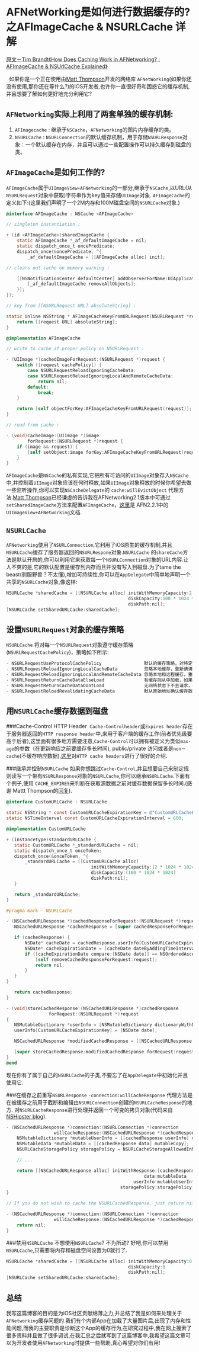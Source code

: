
AFNetWorking是如何进行数据缓存的?之AFImageCache & NSURLCache 详解
===
[原文－Tim Brandt《How Does Caching Work in AFNetworking? : AFImageCache & NSUrlCache Explained》](http://blog.originate.com/blog/2014/02/20/afimagecache-vs-nsurlcache/)
   
   如果你是一个正在使用由[Matt Thompson](https://github.com/mattt)开发的网络库 `AFNetWorking`(如果你还没有使用,那你还在等什么?)的iOS开发者,也许你一直很好奇和困惑它的缓存机制,并且想要了解如何更好地充分利用它?
   
`AFNetworking`实际上利用了两套单独的缓存机制:
---

1. `AFImagecache` : 继承于`NSCache`，`AFNetworking`的图片内存缓存的类。
2. `NSURLCache`   : `NSURLConnection`的默认缓存机制，用于存储`NSURLResponse`对象：一个默认缓存在内存，并且可以通过一些配置操作可以持久缓存到磁盘的类。

`AFImageCache`是如何工作的?
---

`AFImageCache`属于`UIImageView+AFNetworking`的一部分,继承于`NSCache`,以URL(从`NSURLRequest`对象中获取)字符串作为key值来存储`UIImage`对象.
`AFImageCache`的定义如下:(这里我们声明了一个2M内存和100M磁盘空间的`NSURLCache`对象.)

```objective-c
@interface AFImageCache : NSCache <AFImageCache>

// singleton instantiation :

+ (id <AFImageCache>)sharedImageCache {
    static AFImageCache *_af_defaultImageCache = nil;
    static dispatch_once_t oncePredicate;
    dispatch_once(&oncePredicate, ^{
        _af_defaultImageCache = [[AFImageCache alloc] init];

// clears out cache on memory warning :

    [[NSNotificationCenter defaultCenter] addObserverForName:UIApplicationDidReceiveMemoryWarningNotification object:nil queue:[NSOperationQueue mainQueue] usingBlock:^(NSNotification * __unused notification) {
        [_af_defaultImageCache removeAllObjects];
    }];
});

// key from [[NSURLRequest URL] absoluteString] :

static inline NSString * AFImageCacheKeyFromURLRequest(NSURLRequest *request) {
    return [[request URL] absoluteString];
}

@implementation AFImageCache

// write to cache if proper policy on NSURLRequest :

- (UIImage *)cachedImageForRequest:(NSURLRequest *)request {
    switch ([request cachePolicy]) {
        case NSURLRequestReloadIgnoringCacheData:
        case NSURLRequestReloadIgnoringLocalAndRemoteCacheData:
            return nil;
        default:
            break;
    }

    return [self objectForKey:AFImageCacheKeyFromURLRequest(request)];
}

// read from cache :

- (void)cacheImage:(UIImage *)image
        forRequest:(NSURLRequest *)request {
    if (image && request) {
        [self setObject:image forKey:AFImageCacheKeyFromURLRequest(request)];
    }
}
```
`AFImageCache`是`NSCache`的私有实现,它把所有可访问的`UIImage`对象存入`NSCache`中,并控制着`UIImage`对象应该在何时释放,如果`UIImage`对象释放的时候你希望去做一些监听操作,你可以实现`NSCacheDelegate`的 `cache:willEvictObject` 代理方法.[Matt Thompson](https://github.com/mattt)已经谦虚的告诉我在AFNetworking2.1版本中可通过`setSharedImageCache`方法来配置`AFImageCache`，[这里](http://cocoadocs.org/docsets/AFNetworking/2.2.1/Categories/UIImageView+AFNetworking.html#//api/name/setSharedImageCache)是 AFN2.2.1中的`UIImageView+AFNetworking`文档.

`NSURLCache`
---
`AFNetworking`使用了`NSURLConnection`,它利用了iOS原生的缓存机制,并且`NSURLCache`缓存了服务器返回的`NSURLRespone`对象.`NSURLCache` 的`shareCache`方法是默认开启的,你可以利用它来获取每一个`NSURLConnection`对象的URL内容.让人不爽的是,它的默认配置是缓存到内存而且并没有写入到磁盘.为了tame the beast(驯服野兽？不太懂),增加可持续性,你可以在`AppDelegate`中简单地声明一个共享的`NSURLCache`对象,像这样:
```objective-c
NSURLCache *sharedCache = [[NSURLCache alloc] initWithMemoryCapacity:2 * 1024 * 1024
                                              diskCapacity:100 * 1024 * 1024
                                              diskPath:nil];
[NSURLCache setSharedURLCache:sharedCache];
```

设置`NSURLRequest`对象的缓存策略
---
 `NSURLCache` 将对每一个`NSURLRequest`对象遵守缓存策略(`NSURLRequestCachePolicy`)，策略如下所示:

```objective-c
- NSURLRequestUseProtocolCachePolicy                默认的缓存策略，对特定的URL请求使用网络协议中实现的缓存逻辑
- NSURLRequestReloadIgnoringLocalCacheData          忽略本地缓存，重新请请求
- NSURLRequestReloadIgnoringLocalAndRemoteCacheData 忽略本地和远程缓存，重新请求
- NSURLRequestReturnCacheDataElseLoad               有缓存则从中加载，如果没有则去请求
- NSURLRequestReturnCacheDataDontLoad               无网络状态下不去请求，一直加载本地缓存数据无论其是否存在
- NSURLRequestReloadRevalidatingCacheData           默从原始地址确认缓存数据的合法性之后，缓存数据才可使用，否则请求原始地址
```
用`NSURLCache`缓存数据到磁盘
---
###Cache-Control HTTP Header
  `Cache-Controlheader`或`Expires header`存在于服务器返回的`HTTP response header`中,来用于客户端的缓存工作(前者优先级要高于后者),这里面有很多地方需要注意,`Cache-Control`可以拥有被定义为类似`max-age`的参数（在更新响应之前要缓存多长时间), public/private 访问或者是`non－cache`(不缓存响应数据),[这里](http://dev.mobify.com/blog/beginners-guide-to-http-cache-headers/)对`HTTP cache headers`进行了很好的介绍.
  
###继承并控制`NSURLCache`
  如果你想跳过`Cache-Control`,并且想要自己来制定规则读写一个带有`NSURLResponse`对象的`NSURLCache`,你可以继承`NSURLCache`.下面有个例子,使用 `CACHE_EXPIRES`来判断在获取源数据之前对缓存数据保留多长时间.(感谢 Mattt Thompson的[回复](https://twitter.com/mattt/status/444538735838134272)).
 ```objective-c
 @interface CustomURLCache : NSURLCache

static NSString * const CustomURLCacheExpirationKey = @"CustomURLCacheExpiration";
static NSTimeInterval const CustomURLCacheExpirationInterval = 600;

@implementation CustomURLCache

+ (instancetype)standardURLCache {
    static CustomURLCache *_standardURLCache = nil;
    static dispatch_once_t onceToken;
    dispatch_once(&onceToken, ^{
        _standardURLCache = [[CustomURLCache alloc]
                                 initWithMemoryCapacity:(2 * 1024 * 1024)
                                 diskCapacity:(100 * 1024 * 1024)
                                 diskPath:nil];
    }

    return _standardURLCache;
}

#pragma mark - NSURLCache

- (NSCachedURLResponse *)cachedResponseForRequest:(NSURLRequest *)request {
    NSCachedURLResponse *cachedResponse = [super cachedResponseForRequest:request];

    if (cachedResponse) {
        NSDate* cacheDate = cachedResponse.userInfo[CustomURLCacheExpirationKey];
        NSDate* cacheExpirationDate = [cacheDate dateByAddingTimeInterval:CustomURLCacheExpirationInterval];
        if ([cacheExpirationDate compare:[NSDate date]] == NSOrderedAscending) {
            [self removeCachedResponseForRequest:request];
            return nil;
        }
    }
}

    return cachedResponse;
}

- (void)storeCachedResponse:(NSCachedURLResponse *)cachedResponse
                 forRequest:(NSURLRequest *)request
{
    NSMutableDictionary *userInfo = [NSMutableDictionary dictionaryWithDictionary:cachedResponse.userInfo];
    userInfo[CustomURLCacheExpirationKey] = [NSDate date];

    NSCachedURLResponse *modifiedCachedResponse = [[NSCachedURLResponse alloc] initWithResponse:cachedResponse.response data:cachedResponse.data userInfo:userInfo storagePolicy:cachedResponse.storagePolicy];

    [super storeCachedResponse:modifiedCachedResponse forRequest:request];
}
@end
```
现在你有了属于自己的`NSURLCache`的子类,不要忘了在`AppDelegate`中初始化并且使用它.

###在缓存之前重写`NSURLResponse`
  `-connection:willCacheResponse` 代理方法是在被缓存之前用于截断和编辑由`NSURLConnection`创建的`NSURLCacheResponse`的地方.
对`NSURLCacheResponse`进行处理并返回一个可变的拷贝对象(代码来自[NSHipster blog](http://nshipster.com/nsurlcache/)).
```objective-c
- (NSCachedURLResponse *)connection:(NSURLConnection *)connection
                  willCacheResponse:(NSCachedURLResponse *)cachedResponse {
    NSMutableDictionary *mutableUserInfo = [[cachedResponse userInfo] mutableCopy];
    NSMutableData *mutableData = [[cachedResponse data] mutableCopy];
    NSURLCacheStoragePolicy storagePolicy = NSURLCacheStorageAllowedInMemoryOnly;

    // ...

    return [[NSCachedURLResponse alloc] initWithResponse:[cachedResponse response]
                                                    data:mutableData
                                                userInfo:mutableUserInfo
                                           storagePolicy:storagePolicy];
}

// If you do not wish to cache the NSURLCachedResponse, just return nil from the delegate function:

- (NSCachedURLResponse *)connection:(NSURLConnection *)connection
                  willCacheResponse:(NSCachedURLResponse *)cachedResponse {
    return nil;
}
```
###禁用`NSURLCache`
   不想使用`NSURLCache`? 不为所动? 好吧,你可以禁用`NSURLCache`,只需要将内存和磁盘空间设置为0就行了.
```objective-c
NSURLCache *sharedCache = [[NSURLCache alloc] initWithMemoryCapacity:0
                                              diskCapacity:0
                                              diskPath:nil];
[NSURLCache setSharedURLCache:sharedCache];
```
总结
---
  我写这篇博客的目的是为iOS社区贡献绵薄之力,并总结了我是如何来处理关于`AFNetworking`缓存问题的.我们有个内部App在加载了大量图片后,出现了内存和性能问题,而我的主要职责是诊断这个App的缓存行为,在研究过程中,我在网上搜索了很多资料并且做了很多调试,在我汇总之后就写到了这篇博客中,我希望这篇文章可以为开发者使用`AFNetworking`时提供一些帮助,真心希望对你们有用!


